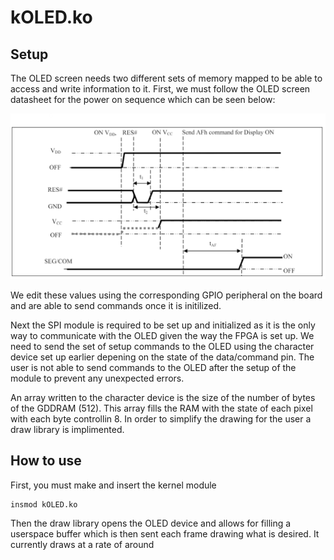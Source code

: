 # kOLED.ko

## Setup
The OLED screen needs two different sets of memory mapped to be able to access and write information to it. First, we must follow the OLED screen datasheet for the power on sequence which can be seen below:

![Power-On Sequence](images/PowerOn.png)

We edit these values using the corresponding GPIO peripheral on the board and are able to send commands once it is initilized.

Next the SPI module is required to be set up and initialized as it is the only way to communicate with the OLED given the way the FPGA is set up. We need to send the set of setup commands to the OLED using the character device set up earlier depening on the state of the data/command pin. The user is not able to send commands to the OLED after the setup of the module to prevent any unexpected errors. 

An array written to the character device is the size of the number of bytes of the GDDRAM (512). This array fills the RAM with the state of each pixel with each byte controllin 8. In order to simplify the drawing for the user a draw library is implimented.

## How to use

First, you must make and insert the kernel module 
```bash
insmod kOLED.ko
```

Then the draw library opens the OLED device and allows for filling a userspace buffer which is then sent each frame drawing what is desired. It currently draws at a rate of around 

